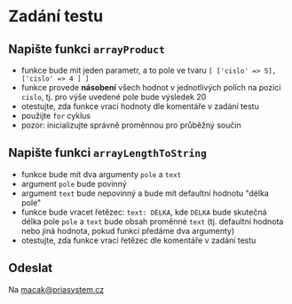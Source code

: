# Zadání testu

Napište funkci `arrayProduct`
--
- funkce bude mít jeden parametr, a to pole ve tvaru `[ ['cislo' => 5], ['cislo' => 4 ] ]`
- funkce provede **násobení** všech hodnot v jednotlivých polích na pozici `cislo`, tj. pro výše uvedené pole bude výsledek 20
- otestujte, zda funkce vrací hodnoty dle komentáře v zadání testu
- použijte `for` cyklus
- pozor: inicializujte správně proměnnou pro průběžný součin

Napište funkci `arrayLengthToString`
--
- funkce bude mít dva argumenty `pole` a `text`
- argument `pole` bude povinný
- argument `text` bude nepovinný a bude mít defaultní hodnotu "délka pole"
- funkce bude vracet řetězec: `text: DELKA`, kde `DELKA` bude skutečná délka pole `pole` a `text` bude obsah proměnné `text` (tj. defaultní hodnota nebo jiná hodnota, pokud funkci předáme dva argumenty)
- otestujte, zda funkce vrací řetězec dle komentáře v zadání testu

Odeslat
---
Na macak@priasystem.cz
